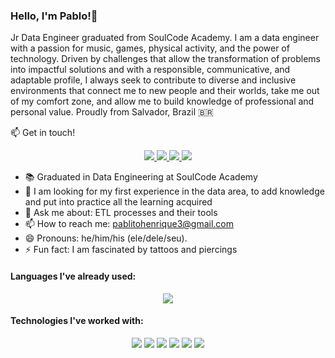 ### Hello, I'm Pablo!👋

Jr Data Engineer graduated from SoulCode Academy. I am a data engineer with a passion for music, games, physical activity, and the power of technology. Driven by challenges that allow the transformation of problems into impactful solutions and with a responsible, communicative, and adaptable profile, I always seek to contribute to diverse and inclusive environments that connect me to new people and their worlds, take me out of my comfort zone, and allow me to build knowledge of professional and personal value. Proudly from Salvador, Brazil 🇧🇷


📫 Get in touch!

<p align="center">
<a
    href="https://t.me/euphdeverdade"  
    alt="Telegram"
    target="blank"
  >
    <img src="https://img.shields.io/badge/Telegram-2CA5E0?style=for-the-badge&logo=telegram&logoColor=white" />
  </a>
<a
    href="mailto:pablitohenrique3@gmail.com"  
    alt="Gmail"
    target="blank"
  >
    <img src="https://img.shields.io/badge/Gmail-D14836?style=for-the-badge&logo=gmail&logoColor=white" />
  </a>
  <a
    href="https://www.linkedin.com/in/pablohenrique93" 
    alt="LinkedIn"
    target="blank"
  >
    <img src="https://img.shields.io/badge/LinkedIn-0077B5?style=for-the-badge&logo=linkedin&logoColor=white" />
  </a>
  <a
    href="https://github.com/pablohenrique93"
    alt="GitHub"
    target="blank"
  >
    <img src="https://img.shields.io/badge/GitHub-100000?style=for-the-badge&logo=github&logoColor=white" />
  </a>
</p>

- 📚 Graduated in Data Engineering at SoulCode Academy
- 🤔 I am looking for my first experience in the data area, to add knowledge and put into practice all the learning acquired
- 💬 Ask me about: ETL processes and their tools
- 📫 How to reach me: pablitohenrique3@gmail.com
- 😄 Pronouns: he/him/his (ele/dele/seu).
- ⚡ Fun fact: I am fascinated by tattoos and piercings

#### Languages I've already used:

<p align="center">
<a>
    <img src="https://img.shields.io/badge/Python-FFD43B?style=for-the-badge&logo=python&logoColor=darkgreen" />
  </a>
  
#### Technologies I've worked with:

<p align="center">
  <a>
    <img src="https://img.shields.io/badge/Pandas-2C2D72?style=for-the-badge&logo=pandas&logoColor=white" />
  </a>
    <a>
    <img  src="https://img.shields.io/badge/Apache_Spark-FFFFFF?style=for-the-badge&logo=apachespark&logoColor=#E35A16">
  </a>
  <a>
    <img src="https://img.shields.io/badge/MySQL-005C84?style=for-the-badge&logo=mysql&logoColor=white"/>
  </a>
  <a>
    <img src="https://img.shields.io/badge/PostgreSQL-316192?style=for-the-badge&logo=postgresql&logoColor=white"/>
  </a>
  
  <a>
    <img src="https://img.shields.io/badge/MongoDB-4EA94B?style=for-the-badge&logo=mongodb&logoColor=white" />
  </a>
  <a>
    <img src="https://img.shields.io/badge/Google_Cloud-4285F4?style=for-the-badge&logo=google-cloud&logoColor=white" />
  </a>
</p>

<br />
<br />

<br >

